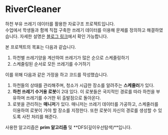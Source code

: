 # RiverCleaner
하천 부유 쓰레기 데이터를 활용한 자료구조 프로젝트입니다.  
수업에서 학생들과 함께 직접 구축한 쓰레기 데이터를 이용해 문제를 정의하고 해결하였습니다.
자세한 설명은 [블로그 링크](https://record-everything.tistory.com/entry/%EC%9E%90%EB%A3%8C%EA%B5%AC%EC%A1%B0-%ED%94%84%EB%A1%9C%EC%A0%9D%ED%8A%B8-FIN)에서 확인 가능합니다.
  
  
본 프로젝트의 목표는 다음과 같습니다.
  
1. 하천별 쓰레기양을 계산하여 쓰레기가 많은 순으로 스케줄링하기
2. 스케줄링된 순서로 모든 쓰레기를 수거하기
  
  
이를 위해 다음과 같은 가정을 하고 코드를 작성했습니다.
  
1) 하천들의 상태를 관리해주며, 청소가 시급한 장소를 알려주는 **스케줄러**가 있다.
2) **하천 쓰레기 수거용 로봇**이 2대 있다. 이 로봇들은 국지적인 경로를 따라 하천을 부유하며 쓰레기를 수거한 뒤 출발점으로 돌아온다.
3) 로봇을 관리하는 **매니저**가 있다. 매니저는 쓰레기 데이터를 가공하고, 스케줄러를 이용하여 로봇이 가야 할 장소를 지정한다. 또한 로봇이 자신의 경로를 생성할 수 있도록 사전 처리를 해준다.
  
사용한 알고리즘은 **prim 알고리즘** 및 **DFS(깊이우선탐색)**입니다.



